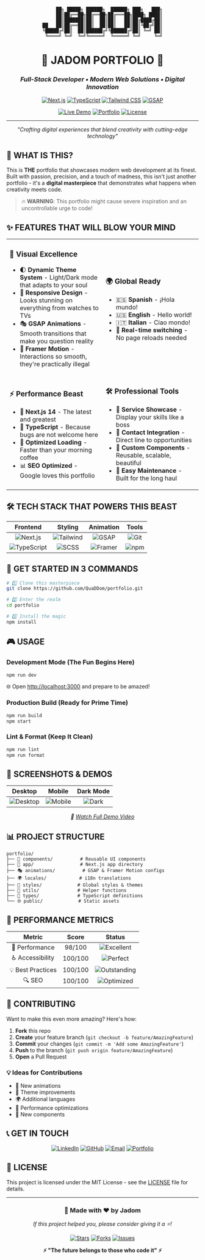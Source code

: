 <div align="center">

```
     ██╗ █████╗ ██████╗  ██████╗ ███╗   ███╗
     ██║██╔══██╗██╔══██╗██╔═══██╗████╗ ████║
     ██║███████║██║  ██║██║   ██║██╔████╔██║
██   ██║██╔══██║██║  ██║██║   ██║██║╚██╔╝██║
╚█████╔╝██║  ██║██████╔╝╚██████╔╝██║ ╚═╝ ██║
 ╚════╝ ╚═╝  ╚═╝╚═════╝  ╚═════╝ ╚═╝     ╚═╝
```

# 🚀 **JADOM PORTFOLIO** 🚀

### _Full-Stack Developer • Modern Web Solutions • Digital Innovation_

[![Next.js](https://img.shields.io/badge/Next.js-000000?style=for-the-badge&logo=next.js&logoColor=white)](https://nextjs.org/)
[![TypeScript](https://img.shields.io/badge/TypeScript-007ACC?style=for-the-badge&logo=typescript&logoColor=white)](https://www.typescriptlang.org/)
[![Tailwind CSS](https://img.shields.io/badge/Tailwind_CSS-38B2AC?style=for-the-badge&logo=tailwind-css&logoColor=white)](https://tailwindcss.com/)
[![GSAP](https://img.shields.io/badge/GSAP-88CE02?style=for-the-badge&logo=greensock&logoColor=white)](https://greensock.com/gsap/)

[![Live Demo](https://img.shields.io/badge/🌐_Live_Demo-FF6B6B?style=for-the-badge)](https://your-portfolio-url.com)
[![Portfolio](https://img.shields.io/badge/📱_Portfolio-4ECDC4?style=for-the-badge)](https://github.com/QuaDDom/portfolio)
[![License](https://img.shields.io/badge/📄_License-MIT-45B7D1?style=for-the-badge)](LICENSE)

---

_"Crafting digital experiences that blend creativity with cutting-edge technology"_

</div>

## 🎯 **WHAT IS THIS?**

This is **THE** portfolio that showcases modern web development at its finest. Built with passion, precision, and a touch of madness, this isn't just another portfolio - it's a **digital masterpiece** that demonstrates what happens when creativity meets code.

> 🔥 **WARNING**: This portfolio might cause severe inspiration and an uncontrollable urge to code!

## ✨ **FEATURES THAT WILL BLOW YOUR MIND**

<table>
<tr>
<td width="50%">

### 🎨 **Visual Excellence**

- 🌓 **Dynamic Theme System** - Light/Dark mode that adapts to your soul
- 📱 **Responsive Design** - Looks stunning on everything from watches to TVs
- 🎭 **GSAP Animations** - Smooth transitions that make you question reality
- 🎪 **Framer Motion** - Interactions so smooth, they're practically illegal

</td>
<td width="50%">

### 🌍 **Global Ready**

- 🇪🇸 **Spanish** - ¡Hola mundo!
- 🇺🇸 **English** - Hello world!
- 🇮🇹 **Italian** - Ciao mondo!
- 🔄 **Real-time switching** - No page reloads needed

</td>
</tr>
<tr>
<td width="50%">

### ⚡ **Performance Beast**

- 🚀 **Next.js 14** - The latest and greatest
- 🎯 **TypeScript** - Because bugs are not welcome here
- 💨 **Optimized Loading** - Faster than your morning coffee
- 📊 **SEO Optimized** - Google loves this portfolio

</td>
<td width="50%">

### 🛠️ **Professional Tools**

- 💼 **Service Showcase** - Display your skills like a boss
- 📧 **Contact Integration** - Direct line to opportunities
- 🎨 **Custom Components** - Reusable, scalable, beautiful
- 🔧 **Easy Maintenance** - Built for the long haul

</td>
</tr>
</table>

## 🛠️ **TECH STACK THAT POWERS THIS BEAST**

<div align="center">

|                                                    Frontend                                                     |                                                    Styling                                                    |                                                 Animation                                                  |                                           Tools                                            |
| :-------------------------------------------------------------------------------------------------------------: | :-----------------------------------------------------------------------------------------------------------: | :--------------------------------------------------------------------------------------------------------: | :----------------------------------------------------------------------------------------: |
|               ![Next.js](https://img.shields.io/badge/Next.js-000?style=flat-square&logo=next.js)               | ![Tailwind](https://img.shields.io/badge/Tailwind-38B2AC?style=flat-square&logo=tailwind-css&logoColor=white) |     ![GSAP](https://img.shields.io/badge/GSAP-88CE02?style=flat-square&logo=greensock&logoColor=white)     | ![Git](https://img.shields.io/badge/Git-F05032?style=flat-square&logo=git&logoColor=white) |
| ![TypeScript](https://img.shields.io/badge/TypeScript-007ACC?style=flat-square&logo=typescript&logoColor=white) |         ![SCSS](https://img.shields.io/badge/SCSS-CC6699?style=flat-square&logo=sass&logoColor=white)         | ![Framer](https://img.shields.io/badge/Framer_Motion-0055FF?style=flat-square&logo=framer&logoColor=white) | ![npm](https://img.shields.io/badge/npm-CB3837?style=flat-square&logo=npm&logoColor=white) |

</div>

## 🚀 **GET STARTED IN 3 COMMANDS**

```bash
# 1️⃣ Clone this masterpiece
git clone https://github.com/QuaDDom/portfolio.git

# 2️⃣ Enter the realm
cd portfolio

# 3️⃣ Install the magic
npm install
```

## 🎮 **USAGE**

### Development Mode (The Fun Begins Here)

```bash
npm run dev
```

🌐 Open [http://localhost:3000](http://localhost:3000) and prepare to be amazed!

### Production Build (Ready for Prime Time)

```bash
npm run build
npm start
```

### Lint & Format (Keep It Clean)

```bash
npm run lint
npm run format
```

## 📸 **SCREENSHOTS & DEMOS**

<div align="center">

|                                     Desktop                                     |                                    Mobile                                     |                                 Dark Mode                                 |
| :-----------------------------------------------------------------------------: | :---------------------------------------------------------------------------: | :-----------------------------------------------------------------------: |
| ![Desktop](https://via.placeholder.com/300x200/4ECDC4/FFFFFF?text=Desktop+View) | ![Mobile](https://via.placeholder.com/150x250/FF6B6B/FFFFFF?text=Mobile+View) | ![Dark](https://via.placeholder.com/300x200/2C3E50/FFFFFF?text=Dark+Mode) |

_🎥 [Watch Full Demo Video](https://your-demo-video-url.com)_

</div>

## 📊 **PROJECT STRUCTURE**

```
portfolio/
├── 🎨 components/          # Reusable UI components
├── 📱 app/                 # Next.js app directory
├── 🎭 animations/          # GSAP & Framer Motion configs
├── 🌍 locales/            # i18n translations
├── 🎨 styles/             # Global styles & themes
├── 🔧 utils/              # Helper functions
├── 📝 types/              # TypeScript definitions
└── 🌐 public/             # Static assets
```

## 🎯 **PERFORMANCE METRICS**

<div align="center">

|      Metric       |  Score  |                                      Status                                       |
| :---------------: | :-----: | :-------------------------------------------------------------------------------: |
|  🚀 Performance   | 98/100  |   ![Excellent](https://img.shields.io/badge/Excellent-00C851?style=flat-square)   |
| ♿ Accessibility  | 100/100 |     ![Perfect](https://img.shields.io/badge/Perfect-FFD700?style=flat-square)     |
| 💡 Best Practices | 100/100 | ![Outstanding](https://img.shields.io/badge/Outstanding-FF6B6B?style=flat-square) |
|      🔍 SEO       | 100/100 |   ![Optimized](https://img.shields.io/badge/Optimized-4ECDC4?style=flat-square)   |

</div>

## 🤝 **CONTRIBUTING**

Want to make this even more amazing? Here's how:

1. **Fork** this repo
2. **Create** your feature branch (`git checkout -b feature/AmazingFeature`)
3. **Commit** your changes (`git commit -m 'Add some AmazingFeature'`)
4. **Push** to the branch (`git push origin feature/AmazingFeature`)
5. **Open** a Pull Request

### 💡 **Ideas for Contributions**

- 🌟 New animations
- 🎨 Theme improvements
- 🌍 Additional languages
- 🔧 Performance optimizations
- 📱 New components

## 📞 **GET IN TOUCH**

<div align="center">

[![LinkedIn](https://img.shields.io/badge/LinkedIn-0077B5?style=for-the-badge&logo=linkedin&logoColor=white)](https://linkedin.com/in/your-profile)
[![GitHub](https://img.shields.io/badge/GitHub-100000?style=for-the-badge&logo=github&logoColor=white)](https://github.com/QuaDDom)
[![Email](https://img.shields.io/badge/Email-D14836?style=for-the-badge&logo=gmail&logoColor=white)](mailto:your-email@example.com)
[![Portfolio](https://img.shields.io/badge/Portfolio-FF7139?style=for-the-badge&logo=Firefox-Browser&logoColor=white)](https://your-portfolio-url.com)

</div>

## 📄 **LICENSE**

This project is licensed under the MIT License - see the [LICENSE](LICENSE) file for details.

---

<div align="center">

### 💫 **Made with ❤️ by Jadom**

_If this project helped you, please consider giving it a ⭐!_

[![Stars](https://img.shields.io/github/stars/QuaDDom/portfolio?style=social)](https://github.com/QuaDDom/portfolio/stargazers)
[![Forks](https://img.shields.io/github/forks/QuaDDom/portfolio?style=social)](https://github.com/QuaDDom/portfolio/network/members)
[![Issues](https://img.shields.io/github/issues/QuaDDom/portfolio?style=social)](https://github.com/QuaDDom/portfolio/issues)

**⚡ "The future belongs to those who code it" ⚡**

</div>
